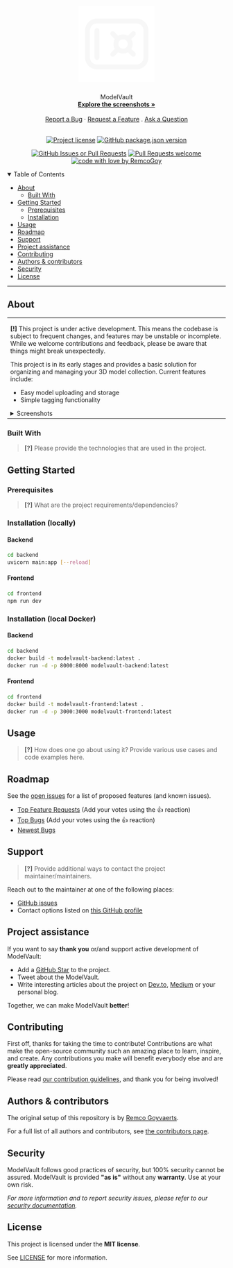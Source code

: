 <h1 align="center">
  <a href="https://github.com/RemcoGoy/ModelVault">
    <!-- Please provide path to your logo here -->
    <img src="docs/images/logo.svg" alt="Logo" width="175" height="175">
  </a>
</h1>

<div align="center">
  ModelVault
  <br />
  <a href="#about"><strong>Explore the screenshots »</strong></a>
  <br />
  <br />
  <a href="https://github.com/RemcoGoy/ModelVault/issues/new?assignees=&labels=bug&template=01_BUG_REPORT.md&title=bug%3A+">Report a Bug</a>
  ·
  <a href="https://github.com/RemcoGoy/ModelVault/issues/new?assignees=&labels=enhancement&template=02_FEATURE_REQUEST.md&title=feat%3A+">Request a Feature</a>
  .
  <a href="https://github.com/RemcoGoy/ModelVault/issues/new?assignees=&labels=question&template=04_SUPPORT_QUESTION.md&title=support%3A+">Ask a Question</a>
</div>

<div align="center">
<br />

[![Project license](https://img.shields.io/github/license/RemcoGoy/ModelVault.svg)](LICENSE)
[![GitHub package.json version](https://img.shields.io/github/package-json/v/RemcoGoy/ModelVault?filename=frontend%2Fpackage.json)](frontend/package.json)


[![GitHub Issues or Pull Requests](https://img.shields.io/github/issues/RemcoGoy/ModelVault)](https://github.com/RemcoGoy/ModelVault/issues)
[![Pull Requests welcome](https://img.shields.io/badge/PRs-welcome-ff69b4.svg)](https://github.com/RemcoGoy/ModelVault/issues?q=is%3Aissue+is%3Aopen+label%3A%22help+wanted%22)
[![code with love by RemcoGoy](https://img.shields.io/badge/%3C%2F%3E%20with%20%E2%99%A5%20by-RemcoGoy-ff1414.svg)](https://github.com/RemcoGoy)

</div>

<details open="open">
<summary>Table of Contents</summary>

- [About](#about)
  - [Built With](#built-with)
- [Getting Started](#getting-started)
  - [Prerequisites](#prerequisites)
  - [Installation](#installation)
- [Usage](#usage)
- [Roadmap](#roadmap)
- [Support](#support)
- [Project assistance](#project-assistance)
- [Contributing](#contributing)
- [Authors & contributors](#authors--contributors)
- [Security](#security)
- [License](#license)
<!-- - [Acknowledgements](#acknowledgements) -->

</details>

---

## About

<table><tr><td>

**[!]** This project is under active development. This means the codebase is subject to frequent changes, and features may be unstable or incomplete. While we welcome contributions and feedback, please be aware that things might break unexpectedly.

This project is in its early stages and provides a basic solution for organizing and managing your 3D model collection. Current features include:

- Easy model uploading and storage
- Simple tagging functionality

<details>
<summary>Screenshots</summary>
<br>

> **[?]**
> Please provide your screenshots here.

|                               Home Page                               |                               Login Page                               |
| :-------------------------------------------------------------------: | :--------------------------------------------------------------------: |
| <img src="docs/images/screenshot.png" title="Home Page" width="100%"> | <img src="docs/images/screenshot.png" title="Login Page" width="100%"> |

</details>

</td></tr></table>

### Built With

> **[?]**
> Please provide the technologies that are used in the project.

## Getting Started

### Prerequisites

> **[?]**
> What are the project requirements/dependencies?

### Installation (locally)

#### Backend

```bash
cd backend
uvicorn main:app [--reload]
```

#### Frontend

```bash
cd frontend
npm run dev
```

### Installation (local Docker)

#### Backend

```bash
cd backend
docker build -t modelvault-backend:latest .
docker run -d -p 8000:8000 modelvault-backend:latest
```

#### Frontend

```bash
cd frontend
docker build -t modelvault-frontend:latest .
docker run -d -p 3000:3000 modelvault-frontend:latest
```

## Usage

> **[?]**
> How does one go about using it?
> Provide various use cases and code examples here.

## Roadmap

See the [open issues](https://github.com/RemcoGoy/ModelVault/issues) for a list of proposed features (and known issues).

- [Top Feature Requests](https://github.com/RemcoGoy/ModelVault/issues?q=label%3Aenhancement+is%3Aopen+sort%3Areactions-%2B1-desc) (Add your votes using the 👍 reaction)
- [Top Bugs](https://github.com/RemcoGoy/ModelVault/issues?q=is%3Aissue+is%3Aopen+label%3Abug+sort%3Areactions-%2B1-desc) (Add your votes using the 👍 reaction)
- [Newest Bugs](https://github.com/RemcoGoy/ModelVault/issues?q=is%3Aopen+is%3Aissue+label%3Abug)

## Support

> **[?]**
> Provide additional ways to contact the project maintainer/maintainers.

Reach out to the maintainer at one of the following places:

- [GitHub issues](https://github.com/RemcoGoy/ModelVault/issues/new?assignees=&labels=question&template=04_SUPPORT_QUESTION.md&title=support%3A+)
- Contact options listed on [this GitHub profile](https://github.com/RemcoGoy)

## Project assistance

If you want to say **thank you** or/and support active development of ModelVault:

- Add a [GitHub Star](https://github.com/RemcoGoy/ModelVault) to the project.
- Tweet about the ModelVault.
- Write interesting articles about the project on [Dev.to](https://dev.to/), [Medium](https://medium.com/) or your personal blog.

Together, we can make ModelVault **better**!

## Contributing

First off, thanks for taking the time to contribute! Contributions are what make the open-source community such an amazing place to learn, inspire, and create. Any contributions you make will benefit everybody else and are **greatly appreciated**.


Please read [our contribution guidelines](docs/CONTRIBUTING.md), and thank you for being involved!

## Authors & contributors

The original setup of this repository is by [Remco Goyvaerts](https://github.com/RemcoGoy).

For a full list of all authors and contributors, see [the contributors page](https://github.com/RemcoGoy/ModelVault/contributors).

## Security

ModelVault follows good practices of security, but 100% security cannot be assured.
ModelVault is provided **"as is"** without any **warranty**. Use at your own risk.

_For more information and to report security issues, please refer to our [security documentation](docs/SECURITY.md)._

## License

This project is licensed under the **MIT license**.

See [LICENSE](LICENSE) for more information.

<!-- ## Acknowledgements

> **[?]**
> If your work was funded by any organization or institution, acknowledge their support here.
> In addition, if your work relies on other software libraries, or was inspired by looking at other work, it is appropriate to acknowledge this intellectual debt too. -->
